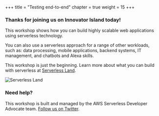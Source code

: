 +++
title = "Testing end-to-end"
chapter = true
weight = 15
+++

### Thanks for joining us on Innovator Island today! ###

This workshop shows how you can build highly scalable web applications using serverless technology.

You can also use a serverless approach for a range of other workloads, such as: data processing, mobile applications, backend systems, IT management, and chatbots and Alexa skills.

This workshop is just the beginning. Learn more about what you can build with serverless at [Serverless Land](https://serverlessland.com).

![Serverless Land](/images/serverlessland.png)

### Need help? ###

This workshop is built and managed by the AWS Serverless Developer Advocate team. [Follow us on Twitter](https://twitter.com/i/lists/1291800104777551872).